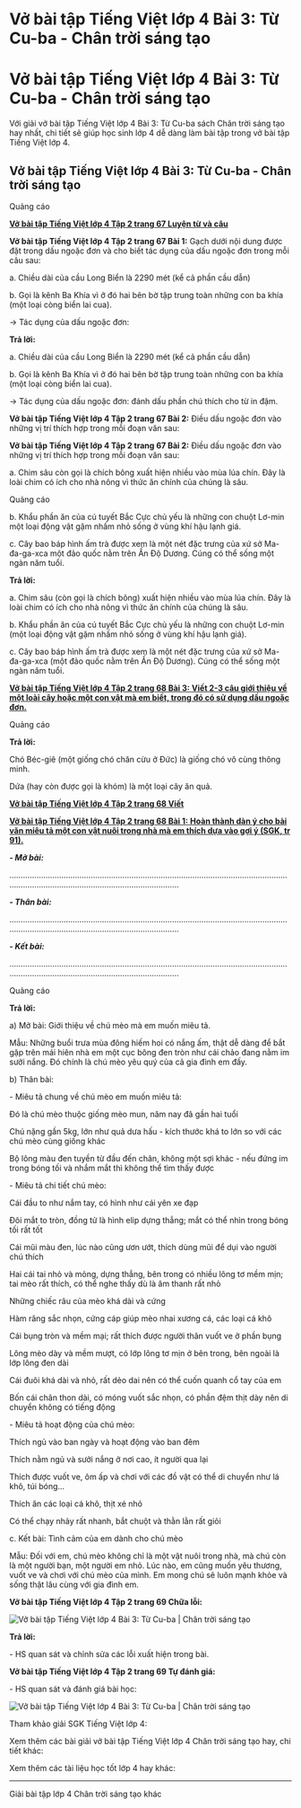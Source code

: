 # Vở bài tập Tiếng Việt lớp 4 Bài 3: Từ Cu-ba - Chân trời sáng tạo

# Vở bài tập Tiếng Việt lớp 4 Bài 3: Từ Cu-ba - Chân trời sáng tạo

Với giải vở bài tập Tiếng Việt lớp 4 Bài 3: Từ Cu-ba sách Chân trời sáng tạo hay nhất, chi tiết sẽ giúp học sinh lớp 4 dễ dàng làm bài tập trong vở bài tập Tiếng Việt lớp 4.

## Vở bài tập Tiếng Việt lớp 4 Bài 3: Từ Cu-ba - Chân trời sáng tạo

Quảng cáo

[**Vở bài tập Tiếng Việt lớp 4 Tập 2 trang 67 Luyện từ và câu**](https://vietjack.com/vbt-tieng-viet-4-ct/luyen-tu-va-cau-trang-67-vbt-tieng-viet-4-tap-2.jsp)

**Vở bài tập Tiếng Việt lớp 4 Tập 2 trang 67 Bài 1:** Gạch dưới nội dung được đặt trong dấu ngoặc đơn và cho biết tác dụng của dấu ngoặc đơn trong mỗi câu sau: 

a. Chiều dài của cầu Long Biển là 2290 mét (kể cả phần cầu dẫn) 

b. Gọi là kênh Ba Khía vì ở đó hai bên bờ tập trung toàn những con ba khía (một loại còng biển lai cua). 

→ Tác dụng của dấu ngoặc đơn: 

**Trả lời:**

a. Chiều dài của cầu Long Biển là 2290 mét (kể cả phần cầu dẫn) 

b. Gọi là kênh Ba Khía vì ở đó hai bên bờ tập trung toàn những con ba khía (một loại còng biển lai cua). 

→ Tác dụng của dấu ngoặc đơn: đánh dấu phần chú thích cho từ in đậm.

**Vở bài tập Tiếng Việt lớp 4 Tập 2 trang 67 Bài 2:** Điều dấu ngoặc đơn vào những vị trí thích hợp trong mỗi đoạn văn sau:

**Vở bài tập Tiếng Việt lớp 4 Tập 2 trang 67 Bài 2:** Điều dấu ngoặc đơn vào những vị trí thích hợp trong mỗi đoạn văn sau: 

a. Chim sâu còn gọi là chích bông xuất hiện nhiều vào mùa lúa chín. Đây là loài chim có ích cho nhà nông vì thức ăn chính của chúng là sâu.

Quảng cáo

b. Khẩu phần ăn của cú tuyết Bắc Cực chủ yếu là những con chuột Lơ-min một loại động vật gặm nhấm nhỏ sống ở vùng khí hậu lạnh giá. 

c. Cây bao báp hình ấm trà được xem là một nét đặc trưng của xứ sở Ma-đa-ga-xca một đảo quốc nằm trên Ấn Độ Dương. Cúng có thể sống một ngàn năm tuổi. 

**Trả lời:**

a. Chim sâu (còn gọi là chích bông) xuất hiện nhiều vào mùa lúa chín. Đây là loài chim có ích cho nhà nông vì thức ăn chính của chúng là sâu.

b. Khẩu phần ăn của cú tuyết Bắc Cực chủ yếu là những con chuột Lơ-min (một loại động vật gặm nhấm nhỏ sống ở vùng khí hậu lạnh giá). 

c. Cây bao báp hình ấm trà được xem là một nét đặc trưng của xứ sở Ma-đa-ga-xca (một đảo quốc nằm trên Ấn Độ Dương). Cúng có thể sống một ngàn năm tuổi. 

[**Vở bài tập Tiếng Việt lớp 4 Tập 2 trang 68 Bài 3:** **Viết 2-3 câu giới thiệu về một loài cây hoặc một con vật mà em biết, trong đó có sử dụng dấu ngoặc đơn.**](https://vietjack.com/vbt-tieng-viet-4-ct/viet-2-3-cau-gioi-thieu-ve-mot-loai-cay-vm.jsp)

Quảng cáo

**Trả lời:**

Chó Béc-giê (một giống chó chăn cừu ở Đức) là giống chó vô cùng thông minh.

Dứa (hay còn được gọi là khóm) là một loại cây ăn quả.

[**Vở bài tập Tiếng Việt lớp 4 Tập 2 trang 68 Viết**](https://vietjack.com/vbt-tieng-viet-4-ct/viet-trang-68-vbt-tieng-viet-4-tap-2.jsp)

[**Vở bài tập Tiếng Việt lớp 4 Tập 2 trang 68 Bài 1:** **Hoàn thành dàn ý cho bài văn miêu tả một con vật nuôi trong nhà mà em thích dựa vào gợi ý (SGK, tr 91).**](https://vietjack.com/vbt-tieng-viet-4-ct/hoan-thanh-dan-y-cho-bai-van-mieu-ta-mot-con-vat-vm.jsp)

**_\- Mở bài:_**

………………………………………………………………………………………………………………………………………………………………………………

**_\- Thân bài:_**

………………………………………………………………………………………………………………………………………………………………………………

**_\- Kết bài:_**

………………………………………………………………………………………………………………………………………………………………………………

Quảng cáo

**Trả lời:**

a) Mở bài: Giới thiệu về chú mèo mà em muốn miêu tả.

Mẫu: Những buổi trưa mùa đông hiếm hoi có nắng ấm, thật dễ dàng để bắt gặp trên mái hiên nhà em một cục bông đen tròn như cái chảo đang nằm im sưởi nắng. Đó chính là chú mèo yêu quý của cả gia đình em đấy.

b) Thân bài:

\- Miêu tả chung về chú mèo em muốn miêu tả:

Đó là chú mèo thuộc giống mèo mun, năm nay đã gần hai tuổi

Chú nặng gần 5kg, lớn như quả dưa hấu - kích thước khá to lớn so với các chú mèo cùng giống khác

Bộ lông màu đen tuyền từ đầu đến chân, không một sợi khác - nếu đứng im trong bóng tối và nhắm mắt thì không thể tìm thấy được

\- Miêu tả chi tiết chú mèo:

Cái đầu to như nắm tay, có hình như cái yên xe đạp

Đôi mắt to tròn, đồng tử là hình elip dựng thẳng; mắt có thể nhìn trong bóng tối rất tốt

Cái mũi màu đen, lúc nào cũng ươn ướt, thích dùng mũi để dụi vào người chú thích

Hai cái tai nhỏ và mỏng, dựng thẳng, bên trong có nhiều lông tơ mềm mịn; tai mèo rất thích, có thể nghe thấy dù là âm thanh rất nhỏ

Những chiếc râu của mèo khá dài và cứng

Hàm răng sắc nhọn, cứng cáp giúp mèo nhai xương cá, các loại cá khô

Cái bụng tròn và mềm mại; rất thích được người thân vuốt ve ở phần bụng

Lông mèo dày và mềm mượt, có lớp lông tơ mịn ở bên trong, bên ngoài là lớp lông đen dài

Cái đuôi khá dài và nhỏ, rất dẻo dai nên có thể cuốn quanh cổ tay của em

Bốn cái chân thon dài, có móng vuốt sắc nhọn, có phần đệm thịt dày nên di chuyển không có tiếng động

\- Miêu tả hoạt động của chú mèo:

Thích ngủ vào ban ngày và hoạt động vào ban đêm

Thích nằm ngủ và sưởi nắng ở nơi cao, ít người qua lại

Thích được vuốt ve, ôm ấp và chơi với các đồ vật có thể di chuyển như lá khô, túi bóng…

Thích ăn các loại cá khô, thịt xé nhỏ

Có thể chạy nhảy rất nhanh, bắt chuột và thằn lằn rất giỏi

c. Kết bài: Tình cảm của em dành cho chú mèo

Mẫu: Đối với em, chú mèo không chỉ là một vật nuôi trong nhà, mà chú còn là một người bạn, một người em nhỏ. Lúc nào, em cũng muốn yêu thương, vuốt ve và chơi với chú mèo của mình. Em mong chú sẽ luôn mạnh khỏe và sống thật lâu cùng với gia đình em.

**Vở bài tập Tiếng Việt lớp 4 Tập 2 trang 69 Chữa lỗi:**

![Vở bài tập Tiếng Việt lớp 4 Bài 3: Từ Cu-ba | Chân trời sáng tạo](https://vietjack.com/vbt-tieng-viet-4-ct/images/bai-3-tu-cu-ba.PNG)

**Trả lời:**

\- HS quan sát và chỉnh sửa các lỗi xuất hiện trong bài. 

**Vở bài tập Tiếng Việt lớp 4 Tập 2 trang 69 Tự đánh giá:**

\- HS quan sát và đánh giá bài học:

![Vở bài tập Tiếng Việt lớp 4 Bài 3: Từ Cu-ba | Chân trời sáng tạo](https://vietjack.com/vbt-tieng-viet-4-ct/images/bai-3-tu-cu-ba.PNG)

Tham khảo giải SGK Tiếng Việt lớp 4:

Xem thêm các bài giải vở bài tập Tiếng Việt lớp 4 Chân trời sáng tạo hay, chi tiết khác:

Xem thêm các tài liệu học tốt lớp 4 hay khác:

* * *

Giải bài tập lớp 4 Chân trời sáng tạo khác
